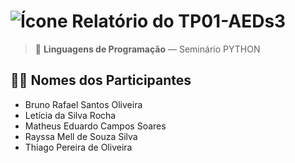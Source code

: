 # ![Ícone](https://static.wikia.nocookie.net/minecraft_gamepedia/images/3/31/Enchanting_Table.gif/revision/latest/scale-to-width/40?cb=20220222115558) Relatório do TP01-AEDs3

> 🧠 **Linguagens de Programação** — Seminário PYTHON

## 👨‍💻 Nomes dos Participantes
- Bruno Rafael Santos Oliveira
- Letícia da Silva Rocha
- Matheus Eduardo Campos Soares
- Rayssa Mell de Souza Silva
- Thiago Pereira de Oliveira
